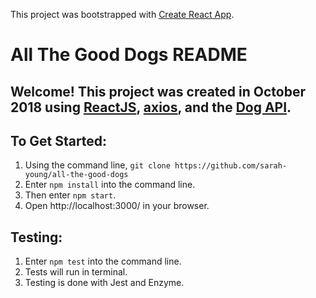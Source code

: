 This project was bootstrapped with [Create React App](https://github.com/facebook/create-react-app).

# All The Good Dogs README

## Welcome! This project was created in October 2018 using [ReactJS](https://reactjs.org/), [axios](https://www.npmjs.com/package/axios), and the [Dog API](http://www.example.com/).

## To Get Started:
1. Using the command line, `git clone https://github.com/sarah-young/all-the-good-dogs`
2. Enter `npm install` into the command line.
3. Then enter `npm start`.
4. Open http://localhost:3000/ in your browser.

## Testing:
1. Enter `npm test` into the command line.
2. Tests will run in terminal.
3. Testing is done with Jest and Enzyme.
